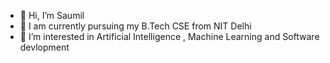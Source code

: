 - 👋 Hi, I’m Saumil
- 👋 I am currently pursuing my B.Tech CSE from NIT Delhi
- 👀 I’m interested in Artificial Intelligence , Machine Learning and Software devlopment



<!---
saumil16/saumil16 is a ✨ special ✨ repository because its `README.md` (this file) appears on your GitHub profile.
You can click the Preview link to take a look at your changes.
--->

